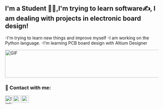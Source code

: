

## I'm a Student 👨‍🎓,I'm trying to learn software✍, I am dealing with projects in electronic board design!
-I'm trying to learn new things and improve myself
-I am working on the Python language.
-I'm learning PCB board design with Altium Designer


<img align="center" alt="GIF" src="https://s6.gifyu.com/images/code1-1.gif" width="553" height="92" />
<br />

### 📩 Contact with me: 

[<img align="left" alt="linkedin | LinkedIn" width="24px" src="https://i.hizliresim.com/docip71.png" width="365" height="28" />][linkedin]
[<img align="left" height="24" width="24" src="https://cdn.jsdelivr.net/npm/simple-icons@v4/icons/instagram.svg" />][instagram]
[<img align="left" height="24" width="24" src="https://cdn.jsdelivr.net/npm/simple-icons@v4/icons/gmail.svg" />][gmail]



<br />

[instagram]: https://www.instagram.com/06aras   
[linkedin]: https://www.linkedin.com/in/muhammet-furkan-aras-97732324a/
[gmail]: mailto:arasfurkan82@gmail.com
<br />



